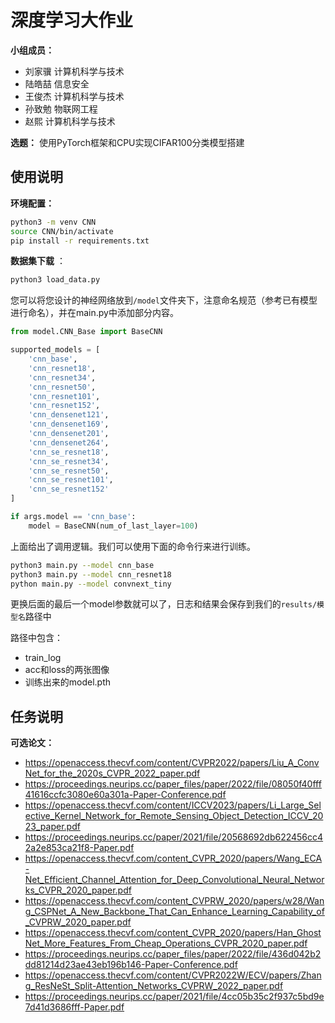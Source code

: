 # 深度学习大作业

**小组成员：**

- 刘家骥 计算机科学与技术
- 陆皓喆 信息安全
- 王俊杰 计算机科学与技术
- 孙致勉 物联网工程
- 赵熙 计算机科学与技术

**选题：** 使用PyTorch框架和CPU实现CIFAR100分类模型搭建

## 使用说明

**环境配置：**

```bash
python3 -m venv CNN
source CNN/bin/activate
pip install -r requirements.txt
```

**数据集下载** ：

```bash
python3 load_data.py
```



您可以将您设计的神经网络放到`/model`文件夹下，注意命名规范（参考已有模型进行命名），并在main.py中添加部分内容。

```python
from model.CNN_Base import BaseCNN

supported_models = [
    'cnn_base',
    'cnn_resnet18',
    'cnn_resnet34',
    'cnn_resnet50',
    'cnn_resnet101',
    'cnn_resnet152',
    'cnn_densenet121',
    'cnn_densenet169',
    'cnn_densenet201',
    'cnn_densenet264',
    'cnn_se_resnet18',
    'cnn_se_resnet34',
    'cnn_se_resnet50',
    'cnn_se_resnet101',
    'cnn_se_resnet152'
]

if args.model == 'cnn_base':
    model = BaseCNN(num_of_last_layer=100)
```

上面给出了调用逻辑。我们可以使用下面的命令行来进行训练。

```bash
python3 main.py --model cnn_base
python3 main.py --model cnn_resnet18
python main.py --model convnext_tiny

```

更换后面的最后一个model参数就可以了，日志和结果会保存到我们的`results/模型名`路径中

路径中包含：

- train_log
- acc和loss的两张图像
- 训练出来的model.pth

## 任务说明

**可选论文：**

- https://openaccess.thecvf.com/content/CVPR2022/papers/Liu_A_ConvNet_for_the_2020s_CVPR_2022_paper.pdf
- https://proceedings.neurips.cc/paper_files/paper/2022/file/08050f40fff41616ccfc3080e60a301a-Paper-Conference.pdf
- https://openaccess.thecvf.com/content/ICCV2023/papers/Li_Large_Selective_Kernel_Network_for_Remote_Sensing_Object_Detection_ICCV_2023_paper.pdf
- https://proceedings.neurips.cc/paper/2021/file/20568692db622456cc42a2e853ca21f8-Paper.pdf
- https://openaccess.thecvf.com/content_CVPR_2020/papers/Wang_ECA-Net_Efficient_Channel_Attention_for_Deep_Convolutional_Neural_Networks_CVPR_2020_paper.pdf
- https://openaccess.thecvf.com/content_CVPRW_2020/papers/w28/Wang_CSPNet_A_New_Backbone_That_Can_Enhance_Learning_Capability_of_CVPRW_2020_paper.pdf
- https://openaccess.thecvf.com/content_CVPR_2020/papers/Han_GhostNet_More_Features_From_Cheap_Operations_CVPR_2020_paper.pdf
- https://proceedings.neurips.cc/paper_files/paper/2022/file/436d042b2dd81214d23ae43eb196b146-Paper-Conference.pdf
- https://openaccess.thecvf.com/content/CVPR2022W/ECV/papers/Zhang_ResNeSt_Split-Attention_Networks_CVPRW_2022_paper.pdf
- https://proceedings.neurips.cc/paper/2021/file/4cc05b35c2f937c5bd9e7d41d3686fff-Paper.pdf

